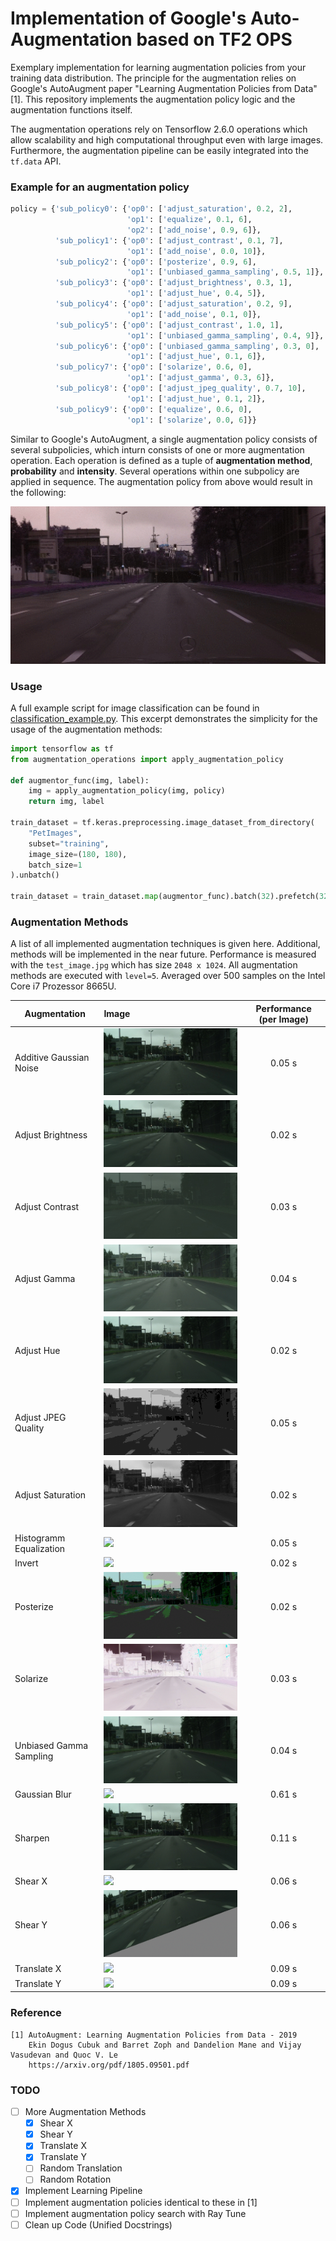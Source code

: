 # Implementation of Google's Auto-Augmentation based on TF2 OPS

Exemplary implementation for learning augmentation policies from your training data distribution. The principle for the augmentation relies on Google's AutoAugment paper "Learning Augmentation Policies from Data" [1]. This repository 
implements the augmentation policy logic and the augmentation functions itself. 
 
The augmentation operations rely on Tensorflow 2.6.0 operations which allow scalability and high computational throughput even with large images. Furthermore, the augmentation pipeline can be easily integrated into the `tf.data` API.

### Example for an augmentation policy
```python
policy = {'sub_policy0': {'op0': ['adjust_saturation', 0.2, 2],
                          'op1': ['equalize', 0.1, 6],
                          'op2': ['add_noise', 0.9, 6]},
          'sub_policy1': {'op0': ['adjust_contrast', 0.1, 7],
                          'op1': ['add_noise', 0.0, 10]},
          'sub_policy2': {'op0': ['posterize', 0.9, 6],
                          'op1': ['unbiased_gamma_sampling', 0.5, 1]},
          'sub_policy3': {'op0': ['adjust_brightness', 0.3, 1],
                          'op1': ['adjust_hue', 0.4, 5]},
          'sub_policy4': {'op0': ['adjust_saturation', 0.2, 9],
                          'op1': ['add_noise', 0.1, 0]},
          'sub_policy5': {'op0': ['adjust_contrast', 1.0, 1],
                          'op1': ['unbiased_gamma_sampling', 0.4, 9]},
          'sub_policy6': {'op0': ['unbiased_gamma_sampling', 0.3, 0],
                          'op1': ['adjust_hue', 0.1, 6]},
          'sub_policy7': {'op0': ['solarize', 0.6, 0],
                          'op1': ['adjust_gamma', 0.3, 6]},
          'sub_policy8': {'op0': ['adjust_jpeg_quality', 0.7, 10],
                          'op1': ['adjust_hue', 0.1, 2]},
          'sub_policy9': {'op0': ['equalize', 0.6, 0],
                          'op1': ['solarize', 0.0, 6]}}
```
Similar to Google's AutoAugment, a single augmentation policy consists of several subpolicies, which inturn consists of one or more 
augmentation operation. Each operation is defined as a tuple of **augmentation method**, 
**probability** and **intensity**. Several operations within one subpolicy are applied in sequence. 
The augmentation policy from above would result in the following:
 
![](assets/augmentation_policy.gif)

### Usage
A full example script for image classification can be found in [classification_example.py](classification_example.py).
This excerpt demonstrates the simplicity for the usage of the augmentation methods:
```python
import tensorflow as tf
from augmentation_operations import apply_augmentation_policy

def augmentor_func(img, label):
    img = apply_augmentation_policy(img, policy)
    return img, label

train_dataset = tf.keras.preprocessing.image_dataset_from_directory(
    "PetImages",
    subset="training",
    image_size=(180, 180),
    batch_size=1
).unbatch()

train_dataset = train_dataset.map(augmentor_func).batch(32).prefetch(32)
```


### Augmentation Methods
A list of all implemented augmentation techniques is given here. Additional, methods will be implemented in the near 
future. Performance is measured with the `test_image.jpg` which has size `2048 x 1024`. All augmentation methods are 
executed with `level=5`. Averaged over 500 samples on the Intel Core i7 Prozessor 8665U.

| Augmentation   |      Image      |   Performance (per Image)   |
|----------|:-------------|:-------------:|
| Additive Gaussian Noise | ![](assets/add_noise.gif) | 0.05 s |
| Adjust Brightness | ![](assets/adjust_brightness.gif) | 0.02 s |
| Adjust Contrast | ![](assets/adjust_contrast.gif) | 0.03 s |
| Adjust Gamma | ![](assets/adjust_gamma.gif) | 0.04 s |
| Adjust Hue | ![](assets/adjust_hue.gif) | 0.02 s |
| Adjust JPEG Quality | ![](assets/adjust_jpeg_quality.gif) | 0.05 s |
| Adjust Saturation | ![](assets/adjust_saturation.gif) | 0.02 s |
| Histogramm Equalization | ![](assets/equalize.gif) | 0.05 s |
| Invert | ![](assets/invert.gif) | 0.02 s |
| Posterize | ![](assets/posterize.gif) | 0.02 s |
| Solarize | ![](assets/solarize.gif) | 0.03 s |
| Unbiased Gamma Sampling | ![](assets/unbiased_gamma_sampling.gif) | 0.04 s |
| Gaussian Blur | ![](assets/gaussian_blur.gif) | 0.61 s |
| Sharpen | ![](assets/sharpen.gif) | 0.11 s |
| Shear X | ![](assets/shear_x.gif) | 0.06 s |
| Shear Y | ![](assets/shear_y.gif) | 0.06 s |
| Translate X | ![](assets/translate_x.gif) | 0.09 s |
| Translate Y | ![](assets/translate_y.gif) | 0.09 s |

### Reference

```
[1] AutoAugment: Learning Augmentation Policies from Data - 2019
    Ekin Dogus Cubuk and Barret Zoph and Dandelion Mane and Vijay Vasudevan and Quoc V. Le
    https://arxiv.org/pdf/1805.09501.pdf
```

### TODO
- [ ] More Augmentation Methods
    - [X] Shear X
    - [X] Shear Y
    - [X] Translate X
    - [X] Translate Y
    - [ ] Random Translation
    - [ ] Random Rotation
- [X] Implement Learning Pipeline
- [ ] Implement augmentation policies identical to these in [1]
- [ ] Implement augmentation policy search with Ray Tune
- [ ] Clean up Code (Unified Docstrings)
